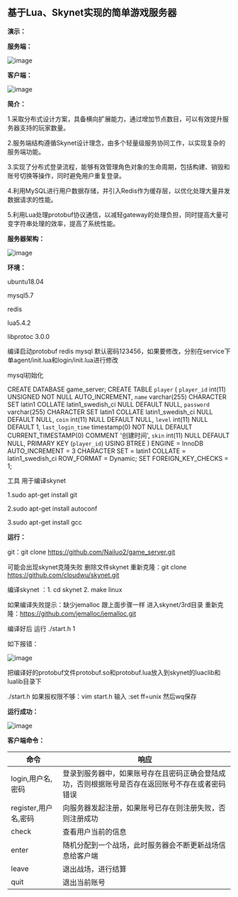 ## 基于Lua、Skynet实现的简单游戏服务器
**演示：**

**服务端：**

![image](https://github.com/Nailuo2/game_server/assets/170518278/b03e3d10-d3ec-4d90-8f7c-53de4a26d458)

**客户端：**

![image](https://github.com/Nailuo2/game_server/assets/170518278/35f5219e-2d4e-4e47-8ef5-99a1fcc75cb0)

**简介：**

1.采取分布式设计方案，具备横向扩展能力，通过增加节点数目，可以有效提升服务器支持的玩家数量。

2.服务端结构遵循Skynet设计理念，由多个轻量级服务协同工作，以实现复杂的服务端功能。

3.实现了分布式登录流程，能够有效管理角色对象的生命周期，包括构建、销毁和账号切换等操作，同时避免用户重复登录。

4.利用MySQL进行用户数据存储，并引入Redis作为缓存层，以优化处理大量并发数据请求的性能。

5.利用Lua处理protobuf协议通信，以减轻gateway的处理负担，同时提高大量可变字符串处理的效率，提高了系统性能。

**服务器架构：**

![image](https://github.com/Nailuo2/game_server/assets/170518278/60ae3c0e-8d0e-421f-b7ea-d52a0cf77ec9)

**环境：**

ubuntu18.04

mysql5.7

redis

lua5.4.2

libprotoc 3.0.0

编译启动protobuf redis mysql 默认密码123456，如果要修改，分别在service下单agent/init.lua和login/init.lua进行修改

mysql初始化

CREATE DATABASE game_server;
CREATE TABLE `player`  (
  `player_id` int(11) UNSIGNED NOT NULL AUTO_INCREMENT,
  `name` varchar(255) CHARACTER SET latin1 COLLATE latin1_swedish_ci NULL DEFAULT NULL,
  `password` varchar(255) CHARACTER SET latin1 COLLATE latin1_swedish_ci NULL DEFAULT NULL,
  `coin` int(11) NULL DEFAULT NULL,
  `level` int(11) NULL DEFAULT 1,
  `last_login_time` timestamp(0) NOT NULL DEFAULT CURRENT_TIMESTAMP(0) COMMENT '创建时间',
  `skin` int(11) NULL DEFAULT NULL,
  PRIMARY KEY (`player_id`) USING BTREE
) ENGINE = InnoDB AUTO_INCREMENT = 3 CHARACTER SET = latin1 COLLATE = latin1_swedish_ci ROW_FORMAT = Dynamic;
SET FOREIGN_KEY_CHECKS = 1;

工具 用于编译skynet

1.sudo apt-get install git

2.sudo apt-get install autoconf

3.sudo apt-get install gcc

**运行：**

git：git clone https://github.com/Nailuo2/game_server.git

可能会出现skynet克隆失败 删除文件skynet  重新克隆：git clone https://github.com/cloudwu/skynet.git

编译skynet ：1. cd skynet   2. make linux  

如果编译失败提示：缺少jemalloc 跟上面步骤一样 进入skynet/3rd目录 重新克隆：https://github.com/jemalloc/jemalloc.git

编译好后 运行 ./start.h 1

如下报错：

![image](https://github.com/Nailuo2/game_server/assets/170518278/e62c9645-f0c6-44c6-9c63-15d9bbf807ec)

把编译好的protobuf文件protobuf.so和protobuf.lua放入到skynet的luaclib和lualib目录下

./start.h    如果报权限不够：vim start.h 输入 :set ff=unix 然后wq保存

**运行成功：**

![image](https://github.com/Nailuo2/game_server/assets/170518278/f029de98-ade8-419e-8d04-8b99333b20c9)


**客户端命令：**

| 命令                       | 响应                                                         |
| -------------------------- | ------------------------------------------------------------ |
| login,用户名,密码    | 登录到服务器中，如果账号存在且密码正确会登陆成功，否则根据账号是否存在返回账号不存在或者密码错误 |
| register,用户名,密码 | 向服务器发起注册，如果账号已存在则注册失败，否则注册成功     |
| check                      | 查看用户当前的信息                                           |
| enter                      | 随机分配到一个战场，此时服务器会不断更新战场信息给客户端     |
| leave                      | 退出战场，进行结算                                           |
| quit                       | 退出当前账号                                                 |














